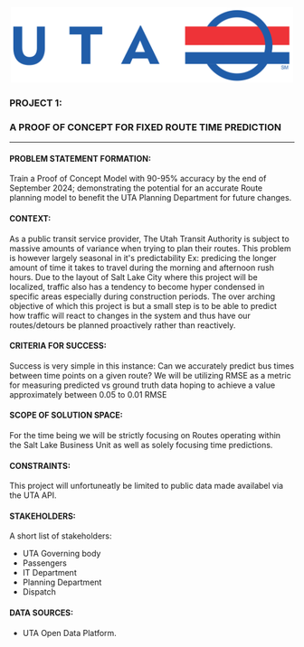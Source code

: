 <div style="text-align: center;">
  <img src="../Images/UTA_logo.png" alt="UTA LOGO" height="133" width="500" style="text-align: center;">
</div>

### PROJECT 1:
### A PROOF OF CONCEPT FOR FIXED ROUTE TIME PREDICTION
***

#### PROBLEM STATEMENT FORMATION:

Train a Proof of Concept Model with 90-95% accuracy by the end of September 2024; demonstrating the potential for an accurate Route planning model to benefit the UTA Planning Department for future changes.

#### CONTEXT:
As a public transit service provider, The Utah Transit Authority is subject to massive amounts of variance when trying to plan their routes.  This problem is however largely seasonal in it's predictability Ex: predicing the longer amount of time it takes to travel during the morning and afternoon rush hours.  Due to the layout of Salt Lake City where this project will be localized, traffic also has a tendency to become hyper condensed in specific areas especially during construction periods.  The over arching objective of which this project is but a small step is to be able to predict how traffic will react to changes in the system and thus have our routes/detours be planned proactively rather than reactively.

#### CRITERIA FOR SUCCESS:
Success is very simple in this instance: Can we accurately predict bus times between time points on a given route?  We will be utilizing RMSE as a metric for measuring predicted vs ground truth data hoping to achieve a value approximately between 0.05 to 0.01 RMSE

#### SCOPE OF SOLUTION SPACE:
For the time being we will be strictly focusing on Routes operating within the Salt Lake Business Unit as well as solely focusing time predictions.

#### CONSTRAINTS:
This project will unfortuneatly be limited to public data made availabel via the UTA API.

#### STAKEHOLDERS:
A short list of stakeholders:
- UTA Governing body
- Passengers
- IT Department
- Planning Department
- Dispatch

#### DATA SOURCES:
- UTA Open Data Platform.